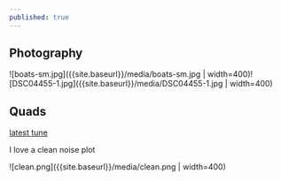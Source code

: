 ```yaml
---
published: true
---
```

## Photography

![boats-sm.jpg]({{site.baseurl}}/media/boats-sm.jpg | width=400)![DSC04455-1.jpg]({{site.baseurl}}/media/DSC04455-1.jpg | width=400)

## Quads

[latest tune](https://youtu.be/n923EXUID9M)

I love a clean noise plot

![clean.png]({{site.baseurl}}/media/clean.png | width=400)

